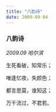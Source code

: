 ```yaml
---
title: "八韵诗"
date: 2009-09-04
---
```


### 八韵诗

*2009.09 哈尔滨*

生死看破，知常乐；

唯逢忆夜，失颜色；

都言思莫，谁知这；

万千流过，不君若。